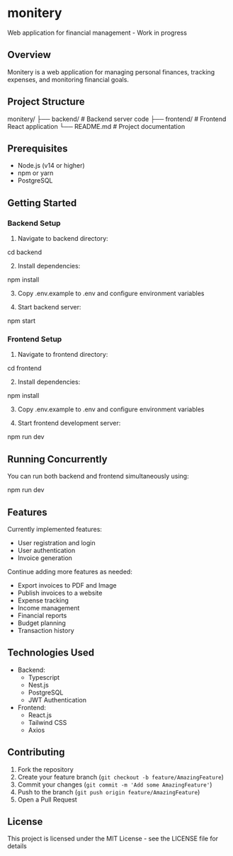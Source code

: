 # monitery

Web application for financial management - Work in progress

## Overview

Monitery is a web application for managing personal finances, tracking expenses, and monitoring financial goals.

## Project Structure

monitery/
├── backend/ # Backend server code
├── frontend/ # Frontend React application
└── README.md # Project documentation

## Prerequisites

- Node.js (v14 or higher)
- npm or yarn
- PostgreSQL

## Getting Started

### Backend Setup

1. Navigate to backend directory:

cd backend

2. Install dependencies:

npm install

3. Copy .env.example to .env and configure environment variables

4. Start backend server:

npm start

### Frontend Setup

1. Navigate to frontend directory:

cd frontend

2. Install dependencies:

npm install

3. Copy .env.example to .env and configure environment variables

4. Start frontend development server:

npm run dev

## Running Concurrently

You can run both backend and frontend simultaneously using:

npm run dev

## Features

Currently implemented features:

- User registration and login
- User authentication
- Invoice generation

Continue adding more features as needed:

- Export invoices to PDF and Image
- Publish invoices to a website
- Expense tracking
- Income management
- Financial reports
- Budget planning
- Transaction history

## Technologies Used

- Backend:
  - Typescript
  - Nest.js
  - PostgreSQL
  - JWT Authentication
- Frontend:
  - React.js
  - Tailwind CSS
  - Axios

## Contributing

1. Fork the repository
2. Create your feature branch (`git checkout -b feature/AmazingFeature`)
3. Commit your changes (`git commit -m 'Add some AmazingFeature'`)
4. Push to the branch (`git push origin feature/AmazingFeature`)
5. Open a Pull Request

## License

This project is licensed under the MIT License - see the LICENSE file for details
